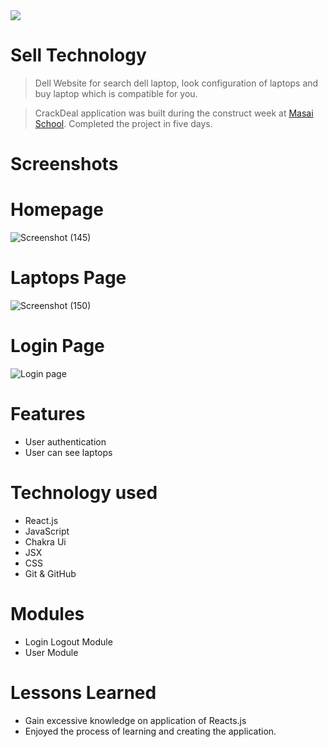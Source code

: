 <img src="https://i.postimg.cc/15GLg3Zc/Black-Modern-Laptop-Logo.png"/>

# Sell Technology

> Dell Website for search dell laptop, look configuration of laptops and buy laptop which is compatible for you.

> CrackDeal application was built during the construct week at [Masai School](https://masaischool.com/). Completed the project in five days.
# Screenshots
# Homepage
![Screenshot (145)](https://i.postimg.cc/dQxBJyqH/Screenshot-2023-03-24-172734.png)

# Laptops Page
![Screenshot (150)](https://i.postimg.cc/L4YC7pfZ/Screenshot-2023-03-24-172845.png)

# Login Page

![Login page](https://i.postimg.cc/VvfNJRXx/Screenshot-2023-03-24-173045.png)

# Features

- User authentication
- User can see laptops


# Technology used 

- React.js
- JavaScript
- Chakra Ui
- JSX
- CSS
- Git & GitHub

# Modules

- Login Logout Module
- User Module

# Lessons Learned

- Gain excessive knowledge on application of Reacts.js
- Enjoyed the process of learning and creating the application.